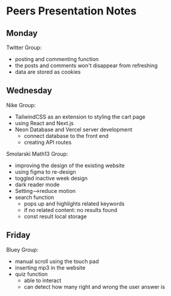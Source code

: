 # Peers Presentation Notes

## Monday
Twitter Group:
- posting and commenting function
- the posts and comments won't disappear from refreshing
- data are stored as cookies

## Wednesday
Nike Group:
- TailwindCSS as an extension to styling the cart page
- using React and Next.js
- Neon Database and Vercel server development
    - connect database to the front end
    - creating API routes

Smolarski Math13 Group:
- improving the design of the existing website
- using figma to re-design
- toggled inactive week design
- dark reader mode
- Setting-->reduce motion
- search function
    - pops up and highlights related keywords
    - if no related content: no results found
    - const result local storage


## Friday
Bluey Group:
- manual scroll using the touch pad
- inserting mp3 in the website
- quiz function
    - able to interact
    - can detect how many right and wrong the user answer is
